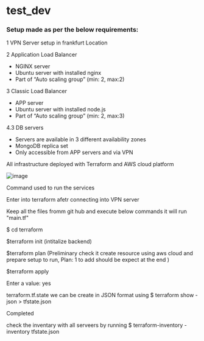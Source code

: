 # test_dev

### Setup made as per the below requirements:

1 VPN Server setup in frankfurt Location 

2 Application Load Balancer
- NGINX server
- Ubuntu server with installed nginx
- Part of “Auto scaling group” (min: 2, max:2)

3 Classic Load Balancer
- APP server
- Ubuntu server with installed node.js
- Part of “Auto scaling group” (min: 2, max:3)

4.3 DB servers
- Servers are available in 3 different availability zones
- MongoDB replica set
- Only accessible from APP servers and via VPN

All infrastructure deployed with Terraform and AWS cloud platform

![image](https://user-images.githubusercontent.com/54053423/116818133-5af6f200-ab87-11eb-81b7-46b8ffe31b05.png)

Command used to run the services 

Enter into terraform afetr connecting into VPN server 

Keep all the files fromm git hub and execute below commands it will run "main.tf"

$ cd terraform

$terraform init  (intitalize backend)

$terraform plan  (Preliminary check it create resource using aws cloud and prepare setup to run, Plan: 1 to add should be expect at the end )

$terraform apply 

Enter a value: yes

terraform.tf.state we can be create in JSON format using $ terraform show -json > tfstate.json 

Completed 

check the inventary with all serveers by running $ terraform-inventory -inventory tfstate.json



